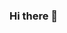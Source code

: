 ### Hi there 👋

<!--
**Tejas124/Tejas124** is a ✨ _special_ ✨ repository because its `README.md` (this file) appears on your GitHub profile.

Here are some ideas to get you started:

- 🔭 I’m currently working on projects in Web Development domain 
- 🌱 I’m currently learning Frontend Frameworks like ReactJs. 
- 👯 I’m looking to collaborate on Web Dev projects
- 🤔 I’m looking for help with ...
- 💬 Ask me about ...
- 📫 How to reach me: ...
- 😄 Pronouns: ...
- ⚡ Fun fact: ...
-->
